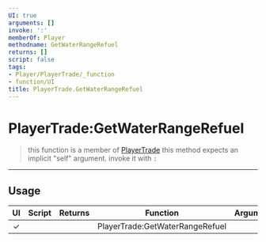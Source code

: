 ```yaml
---
UI: true
arguments: []
invoke: ':'
memberOf: Player
methodname: GetWaterRangeRefuel
returns: []
script: false
tags:
- Player/PlayerTrade/_function
- function/UI
title: PlayerTrade.GetWaterRangeRefuel
---
```

# PlayerTrade:GetWaterRangeRefuel
> this function is a member of [PlayerTrade](civ-6/lua/PlayerTrade.md)
> this method expects an implicit "self" argument. invoke it with `:`
-----
## Usage
|  UI | Script | Returns | Function | Arguments |
|:---:|:------:|-------:|:--------:|:---------|
|✓| ||PlayerTrade:GetWaterRangeRefuel||
